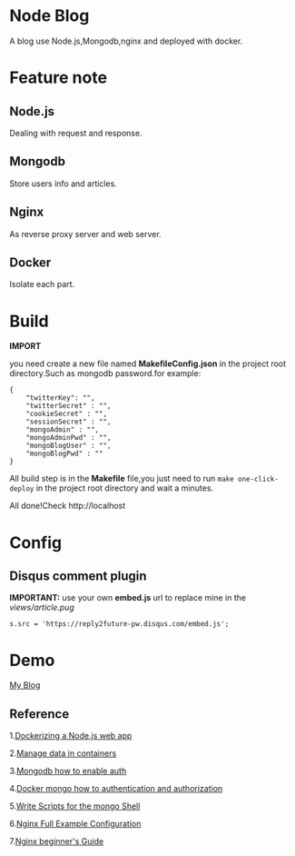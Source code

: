 # Node Blog
A blog use Node.js,Mongodb,nginx and deployed with docker.

# Feature note

## Node.js

Dealing with request and response.

## Mongodb

Store users info and articles.

## Nginx

As reverse proxy server and web server.

## Docker

Isolate each part.

# Build

**IMPORT**

you need create a new file named **MakefileConfig.json** in the project root directory.Such as mongodb password.for example:

```
{
	"twitterKey": "",
	"twitterSecret" : "",
	"cookieSecret" : "",
	"sessionSecret" : "",
	"mongoAdmin" : "",
	"mongoAdminPwd" : "",
	"mongoBlogUser" : "",
	"mongoBlogPwd" : ""
}
```

All build step is in the **Makefile** file,you just need to run `make one-click-deploy` in the project root directory and wait a minutes.

All done!Check http://localhost

# Config

## Disqus comment plugin

**IMPORTANT:** use your own **embed.js** url to replace mine in the *views/article.pug*

```
s.src = 'https://reply2future-pw.disqus.com/embed.js';
```

# Demo
[My Blog](http://reply2future.pw)

## Reference
1.[Dockerizing a Node.js web app](https://nodejs.org/en/docs/guides/nodejs-docker-webapp/)

2.[Manage data in containers](https://docs.docker.com/engine/tutorials/dockervolumes/)

3.[Mongodb how to enable auth](https://docs.mongodb.com/manual/tutorial/enable-authentication/)

4.[Docker mongo how to authentication and authorization](https://hub.docker.com/_/mongo/)

5.[Write Scripts for the mongo Shell](https://docs.mongodb.com/manual/tutorial/write-scripts-for-the-mongo-shell/)

6.[Nginx Full Example Configuration](https://www.nginx.com/resources/wiki/start/topics/examples/full/)

7.[Nginx beginner's Guide](http://nginx.org/en/docs/beginners_guide.html)
